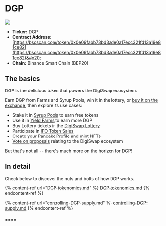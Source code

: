 # DGP

![](<../../.gitbook/assets/docs masthead (17) (1).png>)

* **Ticker:** DGP
* **Contract Address:** [https://bscscan.com/token/0x0e09fabb73bd3ade0a17ecc321fd13a19e81ce82](https://bscscan.com/token/0x0e09fabb73bd3ade0a17ecc321fd13a19e81ce82)&#x20;
* **Chain:** Binance Smart Chain (BEP20)

## The basics

DGP is the delicious token that powers the DigiSwap ecosystem.

Earn DGP from Farms and Syrup Pools, win it in the lottery, or [buy it on the exchange](../../products/pancakeswap-exchange/), then explore its use cases:

* Stake it in [Syrup Pools](../../products/syrup-pool/) to earn free tokens
* Use it in [Yield Farms](https://docs.digiswap.finance/products/yield-farming) to earn more DGP
* Buy Lottery tickets in the [DigiSwap Lottery](../../products/lottery/)
* Participate in [IFO Token Sales](../../products/ifo-initial-farm-offering/)
* Create your [Pancake Profile](../../products/nft-profile-system/) and mint NFTs
* [Vote on proposals](../../products/voting/) relating to the DigiSwap ecosystem

But that's not all -- there's much more on the horizon for DGP!

## In detail

Check below to discover the nuts and bolts of how DGP works.

{% content-ref url="DGP-tokenomics.md" %}
[DGP-tokenomics.md](DGP-tokenomics.md)
{% endcontent-ref %}

{% content-ref url="controlling-DGP-supply.md" %}
[controlling-DGP-supply.md](controlling-DGP-supply.md)
{% endcontent-ref %}



### ****
